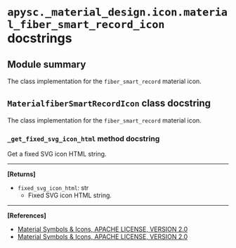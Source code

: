 # `apysc._material_design.icon.material_fiber_smart_record_icon` docstrings

## Module summary

The class implementation for the `fiber_smart_record` material icon.

## `MaterialfiberSmartRecordIcon` class docstring

The class implementation for the `fiber_smart_record` material icon.

### `_get_fixed_svg_icon_html` method docstring

Get a fixed SVG icon HTML string.<hr>

**[Returns]**

- `fixed_svg_icon_html`: str
  - Fixed SVG icon HTML string.

<hr>

**[References]**

- [Material Symbols & Icons, APACHE LICENSE, VERSION 2.0](https://fonts.google.com/icons?icon.size=24&icon.color=%23e8eaed)
- [Material Symbols & Icons, APACHE LICENSE, VERSION 2.0](https://www.apache.org/licenses/LICENSE-2.0.html)